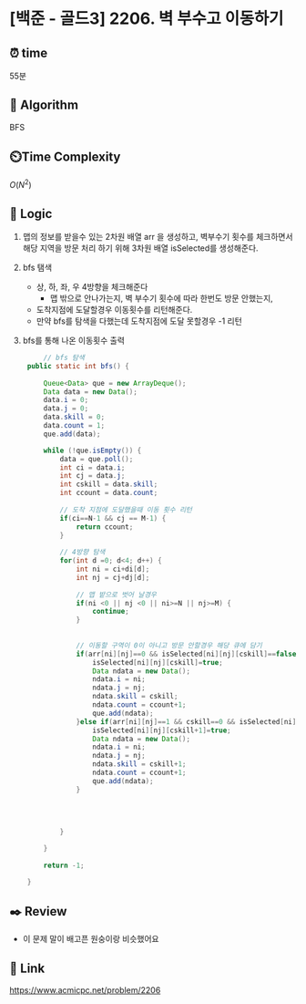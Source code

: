 # [백준 - 골드3] 2206. 벽 부수고 이동하기
 
## ⏰  **time**
55분

## :pushpin: **Algorithm**
BFS

## ⏲️**Time Complexity**
$O(N^2)$

## :round_pushpin: **Logic**
1. 맵의 정보를 받을수 있는 2차원 배열 arr 을 생성하고, 벽부수기 횟수를 체크하면서 해당 지역을 방문 처리 하기 위해 3차원 배열 isSelected를 생성해준다.

2. bfs 탬색
   	- 상, 하, 좌, 우 4방향을 체크해준다
   	  	- 맵 밖으로 안나가는지, 벽 부수기 횟수에 따라 한번도 방문 안했는지,
	- 도착지점에 도달할경우 이동횟수를 리턴해준다.
	- 만약 bfs를 탐색을 다했는데 도착지점에 도달 못할경우 -1 리턴

3. bfs를 통해 나온 이동횟수 출력
   
   ```java
		// bfs 탐색
	public static int bfs() {
		
		Queue<Data> que = new ArrayDeque();
		Data data = new Data();
		data.i = 0;
		data.j = 0;
		data.skill = 0;
		data.count = 1;
		que.add(data);

		while (!que.isEmpty()) {
			data = que.poll();
			int ci = data.i;
			int cj = data.j;
			int cskill = data.skill;
			int ccount = data.count;
			
			// 도착 지점에 도달했을때 이동 횟수 리턴
			if(ci==N-1 && cj == M-1) {
				return ccount;
			}
			
			// 4방향 탐색
			for(int d =0; d<4; d++) {
				int ni = ci+di[d];
				int nj = cj+dj[d];
				
				// 맵 밭으로 벗어 날경우
				if(ni <0 || nj <0 || ni>=N || nj>=M) {
					continue;
				}
			
				
				// 이동할 구역이 0이 아니고 방문 안할경우 해당 큐에 담기
				if(arr[ni][nj]==0 && isSelected[ni][nj][cskill]==false) {
					isSelected[ni][nj][cskill]=true;
					Data ndata = new Data();
					ndata.i = ni;
					ndata.j = nj;
					ndata.skill = cskill;
					ndata.count = ccount+1;
					que.add(ndata);
				}else if(arr[ni][nj]==1 && cskill==0 && isSelected[ni][nj][cskill+1]==false) {	// 이동할 구역이 1이면서 벽부수기를 한번도 안 했을 경우 해당 지역 큐에 담기
					isSelected[ni][nj][cskill+1]=true;
					Data ndata = new Data();
					ndata.i = ni;
					ndata.j = nj;
					ndata.skill = cskill+1;
					ndata.count = ccount+1;
					que.add(ndata);
				}
				
			
				
				
			}

		}
		
		return -1;

	}
   ```

## :black_nib: **Review**
- 이 문제 말이 배고픈 원숭이랑 비슷했어요

## 📡 Link
https://www.acmicpc.net/problem/2206
